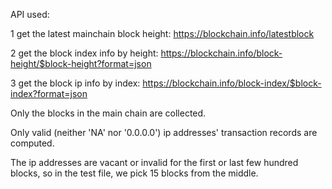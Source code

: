 API used:

1	get the latest mainchain block height:
			https://blockchain.info/latestblock
	
2	get the block index info by height:
			https://blockchain.info/block-height/$block-height?format=json
			
3	get the block ip info by index:
			https://blockchain.info/block-index/$block-index?format=json

Only the blocks in the main chain are collected.

Only valid (neither 'NA' nor '0.0.0.0') ip addresses' transaction records are computed.


The ip addresses are vacant or invalid for the first or last few hundred blocks, so in the test file, we pick 15 blocks from the middle.
